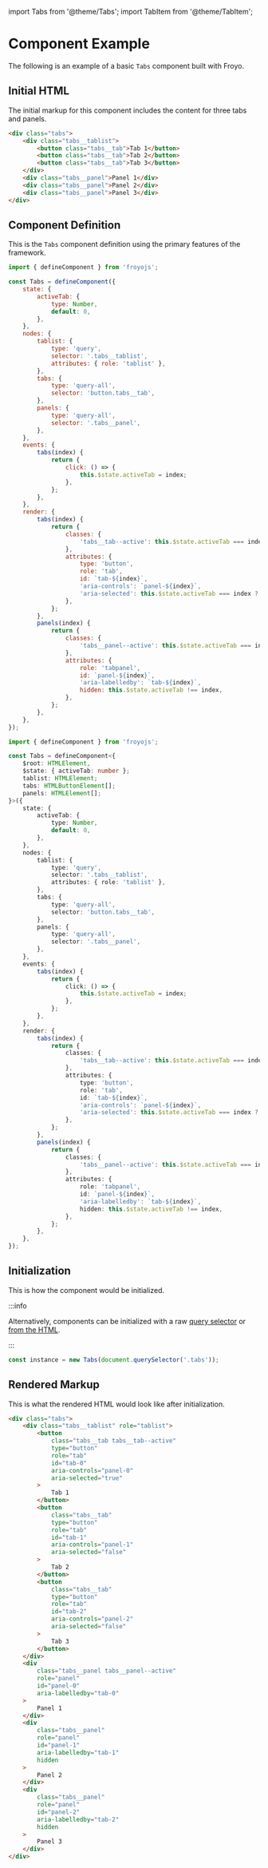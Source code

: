 import Tabs from '@theme/Tabs';
import TabItem from '@theme/TabItem';

# Component Example

The following is an example of a basic `Tabs` component built with Froyo.

## Initial HTML

The initial markup for this component includes the content for three tabs and panels.

```html
<div class="tabs">
    <div class="tabs__tablist">
        <button class="tabs__tab">Tab 1</button>
        <button class="tabs__tab">Tab 2</button>
        <button class="tabs__tab">Tab 3</button>
    </div>
    <div class="tabs__panel">Panel 1</div>
    <div class="tabs__panel">Panel 2</div>
    <div class="tabs__panel">Panel 3</div>
</div>
```

## Component Definition

This is the `Tabs` component definition using the primary features of the framework.

<Tabs>
<TabItem value="js" label="JavaScript" default>

<!-- prettier-ignore -->
```js
import { defineComponent } from 'froyojs';

const Tabs = defineComponent({
    state: {
        activeTab: {
            type: Number,
            default: 0,
        },
    },
    nodes: {
        tablist: {
            type: 'query',
            selector: '.tabs__tablist',
            attributes: { role: 'tablist' },
        },
        tabs: {
            type: 'query-all',
            selector: 'button.tabs__tab',
        },
        panels: {
            type: 'query-all',
            selector: '.tabs__panel',
        },
    },
    events: {
        tabs(index) {
            return {
                click: () => {
                    this.$state.activeTab = index;
                },
            };
        },
    },
    render: {
        tabs(index) {
            return {
                classes: {
                    'tabs__tab--active': this.$state.activeTab === index,
                },
                attributes: {
                    type: 'button',
                    role: 'tab',
                    id: `tab-${index}`,
                    'aria-controls': `panel-${index}`,
                    'aria-selected': this.$state.activeTab === index ? 'true' : 'false',
                },
            };
        },
        panels(index) {
            return {
                classes: {
                    'tabs__panel--active': this.$state.activeTab === index,
                },
                attributes: {
                    role: 'tabpanel',
                    id: `panel-${index}`,
                    'aria-labelledby': `tab-${index}`,
                    hidden: this.$state.activeTab !== index,
                },
            };
        },
    },
});
```

</TabItem>
<TabItem value="ts" label="TypeScript">

<!-- prettier-ignore -->
```ts
import { defineComponent } from 'froyojs';

const Tabs = defineComponent<{
    $root: HTMLElement,
    $state: { activeTab: number };
    tablist: HTMLElement;
    tabs: HTMLButtonElement[];
    panels: HTMLElement[];
}>({
    state: {
        activeTab: {
            type: Number,
            default: 0,
        },
    },
    nodes: {
        tablist: {
            type: 'query',
            selector: '.tabs__tablist',
            attributes: { role: 'tablist' },
        },
        tabs: {
            type: 'query-all',
            selector: 'button.tabs__tab',
        },
        panels: {
            type: 'query-all',
            selector: '.tabs__panel',
        },
    },
    events: {
        tabs(index) {
            return {
                click: () => {
                    this.$state.activeTab = index;
                },
            };
        },
    },
    render: {
        tabs(index) {
            return {
                classes: {
                    'tabs__tab--active': this.$state.activeTab === index,
                },
                attributes: {
                    type: 'button',
                    role: 'tab',
                    id: `tab-${index}`,
                    'aria-controls': `panel-${index}`,
                    'aria-selected': this.$state.activeTab === index ? 'true' : 'false',
                },
            };
        },
        panels(index) {
            return {
                classes: {
                    'tabs__panel--active': this.$state.activeTab === index,
                },
                attributes: {
                    role: 'tabpanel',
                    id: `panel-${index}`,
                    'aria-labelledby': `tab-${index}`,
                    hidden: this.$state.activeTab !== index,
                },
            };
        },
    },
});
```

</TabItem>
</Tabs>

## Initialization

This is how the component would be initialized.

:::info

Alternatively, components can be initialized with a raw [query selector](../api/define-component.md#constructor) or [from the HTML](../fundamentals/html-only-usage.md).

:::

```js
const instance = new Tabs(document.querySelector('.tabs'));
```

## Rendered Markup

This is what the rendered HTML would look like after initialization.

```html
<div class="tabs">
    <div class="tabs__tablist" role="tablist">
        <button
            class="tabs__tab tabs__tab--active"
            type="button"
            role="tab"
            id="tab-0"
            aria-controls="panel-0"
            aria-selected="true"
        >
            Tab 1
        </button>
        <button
            class="tabs__tab"
            type="button"
            role="tab"
            id="tab-1"
            aria-controls="panel-1"
            aria-selected="false"
        >
            Tab 2
        </button>
        <button
            class="tabs__tab"
            type="button"
            role="tab"
            id="tab-2"
            aria-controls="panel-2"
            aria-selected="false"
        >
            Tab 3
        </button>
    </div>
    <div
        class="tabs__panel tabs__panel--active"
        role="panel"
        id="panel-0"
        aria-labelledby="tab-0"
    >
        Panel 1
    </div>
    <div
        class="tabs__panel"
        role="panel"
        id="panel-1"
        aria-labelledby="tab-1"
        hidden
    >
        Panel 2
    </div>
    <div
        class="tabs__panel"
        role="panel"
        id="panel-2"
        aria-labelledby="tab-2"
        hidden
    >
        Panel 3
    </div>
</div>
```
